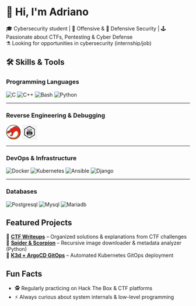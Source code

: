 # 👋 Hi, I'm Adriano

🎓 Cybersecurity student | 🔴 Offensive & 🔵 Defensive Security | 🕹️ Passionate about CTFs, Pentesting & Cyber Defense  
⚗️ Looking for opportunities in cybersecurity (internship/job)  

<!-- 
## 🌐 Connect with me
[![LinkedIn](https://img.shields.io/badge/LinkedIn-blue?style=flat&logo=linkedin)](https://www.linkedin.com/in/tonlinkedin)  
[![Portfolio](https://img.shields.io/badge/Portfolio-000?style=flat&logo=github&logoColor=white)](https://tonportfolio.com)  
📧 [Email me](mailto:ton.email@example.com) 
-->



## 🛠️ Skills & Tools

### Programming Languages
<p align="left">
  <img src="https://cdn.jsdelivr.net/gh/devicons/devicon/icons/c/c-original.svg" alt="C" title="C" width="40" height="40"/>
  <img src="https://cdn.jsdelivr.net/gh/devicons/devicon/icons/cplusplus/cplusplus-original.svg" alt="C++" title="C++" width="40" height="40"/>
  <img src="https://cdn.jsdelivr.net/gh/devicons/devicon/icons/bash/bash-original.svg" alt="Bash" title="Bash" width="40" height="40"/>
  <img src="https://cdn.jsdelivr.net/gh/devicons/devicon/icons/python/python-original.svg" alt="Python" title="Python" width="40" height="40"/>
</p>

---

### Reverse Engineering & Debugging
<p align="left">
  <img src="assets/Ghidra_logo.svg" alt="Ghidra" title="Ghidra" width="40" height="40"/>
  <img src="assets/gdb_icon.png" alt="GDB" title="GDB" width="40" height="40"/>
</p>

---

### DevOps & Infrastructure
<p align="left">
  <img src="https://cdn.jsdelivr.net/gh/devicons/devicon/icons/docker/docker-original.svg" alt="Docker" title="Docker" width="40" height="40"/>
  <img src="https://cdn.jsdelivr.net/gh/devicons/devicon/icons/kubernetes/kubernetes-plain.svg" alt="Kubernetes" title="Kubernetes" width="40" height="40"/>
  <img src="https://cdn.jsdelivr.net/gh/devicons/devicon/icons/ansible/ansible-original.svg" alt="Ansible" title="Ansible" width="40" height="40"/>
  <img src="https://cdn.jsdelivr.net/gh/devicons/devicon/icons/django/django-plain.svg" alt="Django" title="Django" width="40" height="40"/>
</p>

---

### Databases
<p align="left">
  <img src="https://cdn.jsdelivr.net/gh/devicons/devicon/icons/postgresql/postgresql-original.svg" alt="Postgresql" title="Postgresql" width="40" height="40"/>
  <img src="https://cdn.jsdelivr.net/gh/devicons/devicon/icons/mysql/mysql-original.svg" alt="Mysql" title="Mysql" width="40" height="40"/>
  <img src="https://cdn.jsdelivr.net/gh/devicons/devicon/icons/mariadb/mariadb-original.svg" alt="Mariadb" title="Mariadb" width="40" height="40"/>
</p>



## Featured Projects
🔹 [**CTF Writeups**](https://github.com/Ariti-87/HTB-CTF) – Organized solutions & explanations from CTF challenges  
🔹 [**Spider & Scorpion**](https://github.com/username/repo) – Recursive image downloader & metadata analyzer (Python)  
🔹 [**K3d + ArgoCD GitOps**](https://github.com/username/repo) – Automated Kubernetes GitOps deployment  



## Fun Facts
- 🕵️ Regularly practicing on Hack The Box & CTF platforms  
- ⚡ Always curious about system internals & low-level programming  



<!--
Here are some ideas to get you started:

- 🔭 I’m currently working on ...
- 🌱 I’m currently learning ...
- 👯 I’m looking to collaborate on ...
- 🤔 I’m looking for help with ...
- 💬 Ask me about ...
- 📫 How to reach me: ...
- 😄 Pronouns: ...
- ⚡ Fun fact: ...
-->
